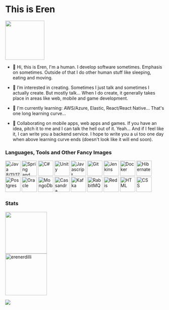 <h1 align="left">This is Eren</h1>

<img height="124em"  src="https://media0.giphy.com/media/Nx0rz3jtxtEre/giphy.gif?cid=ecf05e47qodqko8hpzcki8iu6ocyodcv3a25o7iturhwtdhp&rid=giphy.gif&ct=g" />

- 👋 Hi, this is Eren, I'm a human. I develop software sometimes. Emphasis on sometimes. Outside of that I do other human stuff like sleeping, eating and moving.

- 👀 I’m interested in creating. Sometimes I just talk and sometimes I actually create. But mostly talk... When I do create, it generally takes place in areas like web, mobile and game development.

- 🌱 I'm currently learning: AWS/Azure, Elastic, React/React Native... That's one long learning curve...

- 💞️ Collaborating on mobile apps, web apps and games. If you have an idea, pitch it to me and I can talk the hell out of it. Yeah... And if I feel like it, I can write you a backend service. I hope to write you a ui too one day when above learning curve ends (doesn't look like it will end soon).

<h3 align="left">Languages, Tools and Other Fancy Images</h3>
<p>
  <a href="https://www.java.com/"><img height="48em" src="https://www.vectorlogo.zone/logos/java/java-icon.svg" alt="Java 8/11/17+" /></a>
  <a href="https://spring.io/"><img height="48em" src="https://www.vectorlogo.zone/logos/springio/springio-icon.svg" alt="Spring and Spring Boot" /></a>
  <a href="https://learn.microsoft.com/en-us/dotnet/csharp/"><img height="48em" src="https://cdn.worldvectorlogo.com/logos/c--4.svg" alt="C#" /></a>
  <a href="https://unity.com/"><img height="48em" src="https://www.vectorlogo.zone/logos/unity3d/unity3d-icon.svg" alt="Unity" /></a>
  <a href="https://www.javascript.com/"><img height="48em" src="https://upload.vectorlogo.zone/logos/javascript/images/239ec8a4-163e-4792-83b6-3f6d96911757.svg" alt="Javascript" /></a>
  <a href="https://git-scm.com/"><img height="48em" src="https://www.vectorlogo.zone/logos/git-scm/git-scm-icon.svg" alt="Git" /></a>
  <a href="https://www.jenkins.io/"><img height="48em" src="https://www.vectorlogo.zone/logos/jenkins/jenkins-icon.svg" alt="Jenkins" /></a>
  <a href="https://www.docker.com/"><img height="48em" src="https://www.vectorlogo.zone/logos/docker/docker-icon.svg" alt="Docker" /></a>
  <a href="https://hibernate.org/"><img height="48em" src="https://www.vectorlogo.zone/logos/hibernate/hibernate-icon.svg" alt="Hibernate" /></a>
  <a href="https://www.postgresql.org/"><img height="48em" src="https://www.vectorlogo.zone/logos/postgresql/postgresql-icon.svg" alt="Postgres" /></a>
  <a href="https://www.oracle.com/"><img height="48em" src="https://www.vectorlogo.zone/logos/oracle/oracle-icon.svg" alt="Oracle" /></a>
  <a href="https://www.mongodb.com/"><img height="48em" src="https://www.vectorlogo.zone/logos/mongodb/mongodb-icon.svg" alt="MongoDb" /></a>
  <a href="https://cassandra.apache.org/"><img height="48em" src="https://www.vectorlogo.zone/logos/apache_cassandra/apache_cassandra-icon.svg" alt="Cassandra" /></a>
  <a href="https://kafka.apache.org/"><img height="48em" src="https://www.vectorlogo.zone/logos/apache_kafka/apache_kafka-icon.svg" alt="Kafka" /></a>
  <a href="https://www.rabbitmq.com/"><img height="48em" src="https://www.vectorlogo.zone/logos/rabbitmq/rabbitmq-icon.svg" alt="RabbitMQ" /></a>
  <a href="https://redis.io/"><img height="48em" src="https://www.vectorlogo.zone/logos/redis/redis-icon.svg" alt="Redis" /></a>
  <a href="https://html.com/"><img height="48em" src="https://www.vectorlogo.zone/logos/w3_html5/w3_html5-icon.svg" alt="HTML" /></a>
  <a href="https://developer.mozilla.org/en-US/docs/Web/CSS"><img height="48em" src="https://www.vectorlogo.zone/logos/w3_css/w3_css-icon.svg" alt="CSS" /></a>
</p>
<h3 align="left">Stats</h3>
<p>
<img height="132em" src="https://github-readme-stats.vercel.app/api?username=erenerdilli&&theme=synthwave&show_icons=true&hide_border=true" />
<br>
<img height="132em"  src="https://github-readme-streak-stats.herokuapp.com/?user=erenerdilli&theme=synthwave&hide_border=true" alt="erenerdilli" />
  
![](https://komarev.com/ghpvc/?username=erenerdilli&color=5e4a7c&style=flat&label=Views)

<!---
erenerdilli/erenerdilli is a ✨ special ✨ repository because its `README.md` (this file) appears on your GitHub profile.
--->
